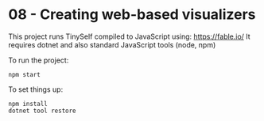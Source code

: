 # 08 - Creating web-based visualizers

This project runs TinySelf compiled to JavaScript using: https://fable.io/
It requires dotnet and also standard JavaScript tools (node, npm)

To run the project:

    npm start

To set things up:

    npm install
    dotnet tool restore